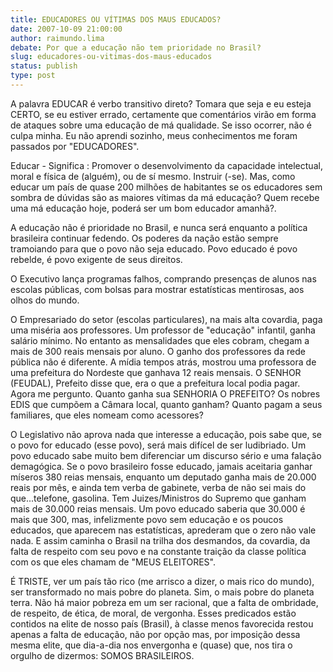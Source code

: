 ```yaml
---
title: EDUCADORES OU VÍTIMAS DOS MAUS EDUCADOS?
date: 2007-10-09 21:00:00
author: raimundo.lima
debate: Por que a educação não tem prioridade no Brasil?
slug: educadores-ou-vitimas-dos-maus-educados
status: publish 
type: post
---
```


A palavra EDUCAR é verbo transitivo direto? Tomara que seja e eu esteja CERTO, se eu estiver errado, certamente que comentários virão em forma de ataques sobre uma educação de má qualidade. Se isso ocorrer, não é culpa minha. Eu não aprendi sozinho, meus conhecimentos me foram passados por "EDUCADORES".   

Educar - Significa : Promover o desenvolvimento da capacidade intelectual, moral e física de (alguém), ou de sí mesmo. Instruir (-se). Mas, como educar um país de quase 200 milhões de habitantes se os educadores sem sombra de dúvidas são as maiores vítimas da má educação? Quem recebe uma má educação hoje, poderá ser um bom educador amanhã?.   

A educação não é prioridade no Brasil, e nunca será enquanto a política brasileira continuar fedendo. Os poderes da nação estão sempre tramoiando para que o povo não seja educado. Povo educado é povo rebelde, é povo exigente de seus direitos.   

O Executivo lança programas falhos, comprando presenças de alunos nas escolas públicas, com bolsas para mostrar estatísticas mentirosas, aos olhos do mundo.  

O Empresariado do setor (escolas particulares), na mais alta covardia, paga uma miséria aos professores. Um professor de "educação" infantil, ganha salário mínimo. No entanto as mensalidades que eles cobram, chegam a mais de 300 reais mensais por aluno. O ganho dos professores da rede pública não é diferente. A mídia tempos atrás, mostrou uma professora de uma prefeitura do Nordeste que ganhava 12 reais mensais. O SENHOR (FEUDAL), Prefeito disse que, era o que a prefeitura local podia pagar. Agora me pergunto. Quanto ganha sua SENHORIA O PREFEITO? Os nobres EDIS que cumpõem a Câmara local, quanto ganham? Quanto pagam a seus familiares, que eles nomeam como acessores?   

O Legislativo não aprova nada que interesse a educação, pois sabe que, se o povo for educado (esse povo), será mais difícel de ser ludibriado. Um povo educado sabe muito bem diferenciar um discurso sério e uma falação demagógica. Se o povo brasileiro fosse educado, jamais aceitaria ganhar míseros 380 reias mensais, enquanto um deputado ganha mais de 20.000 reais por mês, e ainda tem verba de gabinete, verba de não sei mais do que...telefone, gasolina. Tem Juizes/Ministros do Supremo que ganham mais de 30.000 reias mensais. Um povo educado saberia que 30.000 é mais que 300, mas, infelizmente povo sem educação e os poucos educados, que aparecem nas estatísticas, aprederam que o zero não vale nada. E assim caminha o Brasil na trilha dos desmandos, da covardia, da falta de respeito com seu povo e na constante traição da classe política com os que eles chamam de "MEUS ELEITORES".   

 É TRISTE, ver um país tão rico (me arrisco a dizer, o mais rico do mundo), ser transformado no mais pobre do planeta. Sim, o mais pobre do planeta terra. Não há maior pobreza em um ser racional, que a falta de ombridade, de respeito, de ética, de moral, de vergonha. Esses predicados estão contidos na elite de nosso país (Brasil), à classe menos favorecida restou apenas a falta de educação, não por opção mas, por imposição dessa mesma elite, que dia-a-dia nos envergonha e (quase) que, nos tira o orgulho de dizermos: SOMOS BRASILEIROS.   

